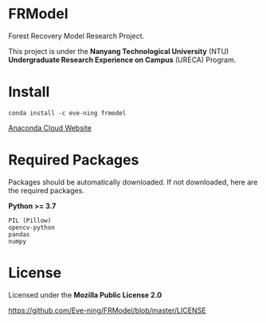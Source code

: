 # FRModel

Forest Recovery Model Research Project.

This project is under the **Nanyang Technological University** (NTU) **Undergraduate Research Experience on Campus** (URECA) Program.

# Install

```
conda install -c eve-ning frmodel 
```

[Anaconda Cloud Website](https://anaconda.org/eve-ning/frmodel)

# Required Packages

Packages should be automatically downloaded. If not downloaded, here are the required packages.

**Python >= 3.7**

```
PIL (Pillow)
opencv-python
pandas
numpy
```

# License

Licensed under the **Mozilla Public License 2.0**

https://github.com/Eve-ning/FRModel/blob/master/LICENSE